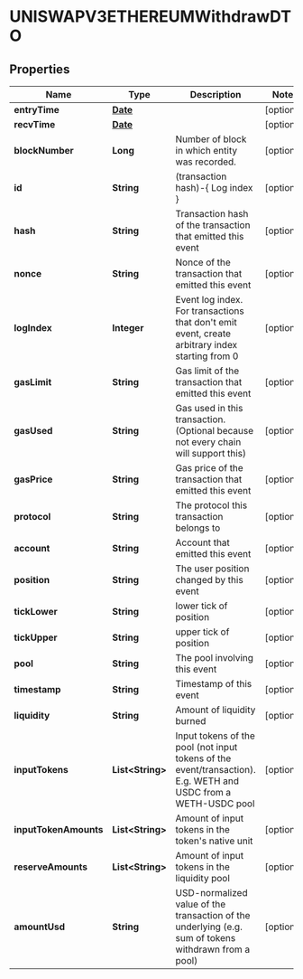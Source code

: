 

# UNISWAPV3ETHEREUMWithdrawDTO

## Properties

Name | Type | Description | Notes
------------ | ------------- | ------------- | -------------
**entryTime** | [**Date**](Date.md) |  |  [optional]
**recvTime** | [**Date**](Date.md) |  |  [optional]
**blockNumber** | **Long** | Number of block in which entity was recorded. |  [optional]
**id** | **String** | (transaction hash)-{ Log index } |  [optional]
**hash** | **String** | Transaction hash of the transaction that emitted this event |  [optional]
**nonce** | **String** | Nonce of the transaction that emitted this event |  [optional]
**logIndex** | **Integer** | Event log index. For transactions that don&#39;t emit event, create arbitrary index starting from 0 |  [optional]
**gasLimit** | **String** | Gas limit of the transaction that emitted this event |  [optional]
**gasUsed** | **String** | Gas used in this transaction. (Optional because not every chain will support this) |  [optional]
**gasPrice** | **String** | Gas price of the transaction that emitted this event |  [optional]
**protocol** | **String** | The protocol this transaction belongs to |  [optional]
**account** | **String** | Account that emitted this event |  [optional]
**position** | **String** | The user position changed by this event |  [optional]
**tickLower** | **String** | lower tick of position |  [optional]
**tickUpper** | **String** | upper tick of position |  [optional]
**pool** | **String** | The pool involving this event |  [optional]
**timestamp** | **String** | Timestamp of this event |  [optional]
**liquidity** | **String** | Amount of liquidity burned |  [optional]
**inputTokens** | **List&lt;String&gt;** | Input tokens of the pool (not input tokens of the event/transaction). E.g. WETH and USDC from a WETH-USDC pool |  [optional]
**inputTokenAmounts** | **List&lt;String&gt;** | Amount of input tokens in the token&#39;s native unit |  [optional]
**reserveAmounts** | **List&lt;String&gt;** | Amount of input tokens in the liquidity pool |  [optional]
**amountUsd** | **String** | USD-normalized value of the transaction of the underlying (e.g. sum of tokens withdrawn from a pool) |  [optional]




